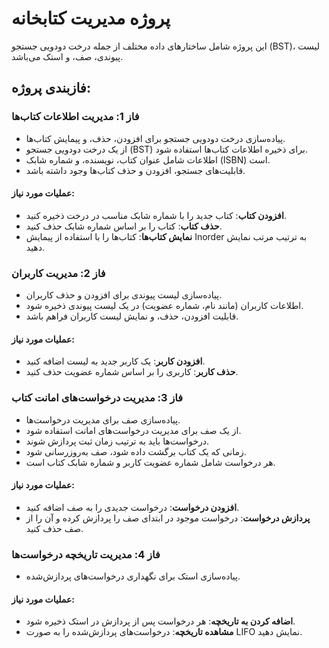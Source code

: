 # پروژه مدیریت کتابخانه

این پروژه شامل ساختارهای داده مختلف از جمله درخت دودویی جستجو (BST)، لیست پیوندی، صف، و استک می‌باشد.

## فازبندی پروژه:

### فاز 1: مدیریت اطلاعات کتاب‌ها
- پیاده‌سازی درخت دودویی جستجو برای افزودن، حذف، و پیمایش کتاب‌ها.
- از یک درخت دودویی جستجو (BST) برای ذخیره اطلاعات کتاب‌ها استفاده شود.
- اطلاعات شامل عنوان کتاب، نویسنده، و شماره شابک (ISBN) است.
- قابلیت‌های جستجو، افزودن و حذف کتاب‌ها وجود داشته باشد.

#### عملیات مورد نیاز:
- **افزودن کتاب**: کتاب جدید را با شماره شابک مناسب در درخت ذخیره کنید.
- **حذف کتاب**: کتاب را بر اساس شماره شابک حذف کنید.
- **نمایش کتاب‌ها**: کتاب‌ها را با استفاده از پیمایش Inorder به ترتیب مرتب نمایش دهید.

### فاز 2: مدیریت کاربران
- پیاده‌سازی لیست پیوندی برای افزودن و حذف کاربران.
- اطلاعات کاربران (مانند نام، شماره عضویت) در یک لیست پیوندی ذخیره شود.
- قابلیت افزودن، حذف، و نمایش لیست کاربران فراهم باشد.

#### عملیات مورد نیاز:
- **افزودن کاربر**: یک کاربر جدید به لیست اضافه کنید.
- **حذف کاربر**: کاربری را بر اساس شماره عضویت حذف کنید.

### فاز 3: مدیریت درخواست‌های امانت کتاب
- پیاده‌سازی صف برای مدیریت درخواست‌ها.
- از یک صف برای مدیریت درخواست‌های امانت استفاده شود.
- درخواست‌ها باید به ترتیب زمان ثبت پردازش شوند.
- زمانی که یک کتاب برگشت داده شود، صف به‌روزرسانی شود.
- هر درخواست شامل شماره عضویت کاربر و شماره شابک کتاب است.

#### عملیات مورد نیاز:
- **افزودن درخواست**: درخواست جدیدی را به صف اضافه کنید.
- **پردازش درخواست**: درخواست موجود در ابتدای صف را پردازش کرده و آن را از صف حذف کنید.

### فاز 4: مدیریت تاریخچه درخواست‌ها
- پیاده‌سازی استک برای نگهداری درخواست‌های پردازش‌شده.

#### عملیات مورد نیاز:
- **اضافه کردن به تاریخچه**: هر درخواست پس از پردازش در استک ذخیره شود.
- **مشاهده تاریخچه**: درخواست‌های پردازش‌شده را به صورت LIFO نمایش دهید.
